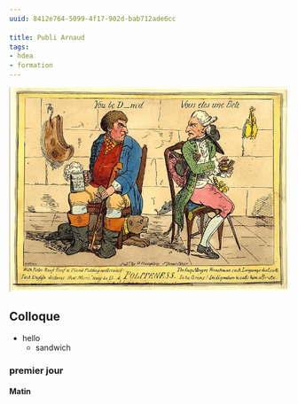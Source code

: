 ```yaml
---
uuid: 8412e764-5099-4f17-902d-bab712ade6cc

title: Publi Arnaud
tags: 
- hdea
- formation
---
```

![John Bull](Politeness.jpg)
## Colloque
- hello
  - sandwich

### premier jour
#### Matin


